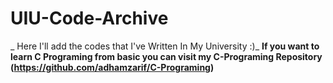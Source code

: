 # UIU-Code-Archive
_
Here I'll add the codes that I've Written In My University :)_
**If you want to learn C Programing from basic you can visit my C-Programing Repository (https://github.com/adhamzarif/C-Programing)**

